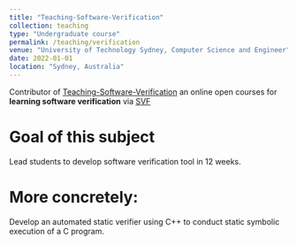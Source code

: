 ```yaml
---
title: "Teaching-Software-Verification"
collection: teaching
type: "Undergraduate course"
permalink: /teaching/verification
venue: "University of Technology Sydney, Computer Science and Engineer"
date: 2022-01-01
location: "Sydney, Australia"
---
```


Contributor of [Teaching-Software-Verification](https://github.com/SVF-tools/Teaching-Software-Verification) an online open courses for <b>learning software verification</b> via [SVF](https://github.com/SVF-tools/SVF)


Goal of this subject
======
Lead students to develop software verification tool in 12 weeks.
 
More concretely:
======
Develop an automated static verifier using C++ to conduct static symbolic execution of a C program.
